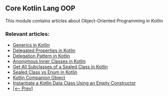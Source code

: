 ## Core Kotlin Lang OOP

This module contains articles about Object-Oriented Programming in Kotlin

### Relevant articles:

- [Generics in Kotlin](https://www.baeldung.com/kotlin/generics)
- [Delegated Properties in Kotlin](https://www.baeldung.com/kotlin/delegated-properties)
- [Delegation Pattern in Kotlin](https://www.baeldung.com/kotlin/delegation-pattern)
- [Anonymous Inner Classes in Kotlin](https://www.baeldung.com/kotlin/anonymous-inner-classes)
- [Get All Subclasses of a Sealed Class in Kotlin](https://www.baeldung.com/kotlin/subclasses-of-sealed-class)
- [Sealed Class vs Enum in Kotlin](https://www.baeldung.com/kotlin/sealed-class-vs-enum)
- [Kotlin Companion Object](https://www.baeldung.com/kotlin/companion-object)
- [Instantiate a Kotlin Data Class Using an Empty Constructor](https://www.baeldung.com/kotlin/instantiate-data-class-empty-constructor)
- [[<-- Prev]](/core-kotlin-modules/core-kotlin-lang-oop)
